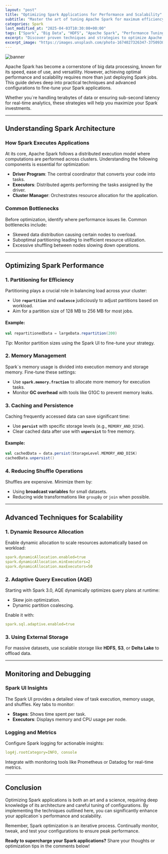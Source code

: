 ```yaml
---
layout: "post"
title: "Optimizing Spark Applications for Performance and Scalability"
subtitle: "Master the art of tuning Apache Spark for maximum efficiency and scalability"
categories: Spark
last_modified_at: "2025-04-03T10:30:00+00:00"
tags: ["Spark", "Big Data", "HDFS", "Apache Spark", "Performance Tuning", "Scalability"]
excerpt: "Discover proven techniques and strategies to optimize Apache Spark applications, improve performance, and ensure scalability for large-scale data processing."
excerpt_image: "https://images.unsplash.com/photo-1674027326347-37509301f286"
---
```

![banner](https://images.unsplash.com/photo-1674027326347-37509301f286)



Apache Spark has become a cornerstone of big data processing, known for its speed, ease of use, and versatility. However, achieving optimal performance and scalability requires more than just deploying Spark jobs. This guide delves deep into practical techniques and advanced configurations to fine-tune your Spark applications.

Whether you`re handling terabytes of data or ensuring sub-second latency for real-time analytics, these strategies will help you maximize your Spark investments.

---

## Understanding Spark Architecture

### How Spark Executes Applications

At its core, Apache Spark follows a distributed execution model where computations are performed across clusters. Understanding the following components is essential for optimization:

- **Driver Program**: The central coordinator that converts your code into tasks.
- **Executors**: Distributed agents performing the tasks assigned by the driver.
- **Cluster Manager**: Orchestrates resource allocation for the application.

### Common Bottlenecks

Before optimization, identify where performance issues lie. Common bottlenecks include:

- Skewed data distribution causing certain nodes to overload.
- Suboptimal partitioning leading to inefficient resource utilization.
- Excessive shuffling between nodes slowing down operations.

---

## Optimizing Spark Performance

### 1. **Partitioning for Efficiency**

Partitioning plays a crucial role in balancing load across your cluster:

- Use **`repartition`** and **`coalesce`** judiciously to adjust partitions based on workload.
- Aim for a partition size of 128 MB to 256 MB for most jobs.

#### Example:
```scala
val repartitionedData = largeData.repartition(200)
```

*Tip*: Monitor partition sizes using the Spark UI to fine-tune your strategy.

### 2. **Memory Management**

Spark`s memory usage is divided into execution memory and storage memory. Fine-tune these settings:

- Use **`spark.memory.fraction`** to allocate more memory for execution tasks.
- Monitor **GC overhead** with tools like G1GC to prevent memory leaks.

### 3. **Caching and Persistence**

Caching frequently accessed data can save significant time:

- Use **`persist`** with specific storage levels (e.g., `MEMORY_AND_DISK`).
- Clear cached data after use with **`unpersist`** to free memory.

#### Example:
```scala
val cachedData = data.persist(StorageLevel.MEMORY_AND_DISK)
cachedData.unpersist()
```

### 4. **Reducing Shuffle Operations**

Shuffles are expensive. Minimize them by:

- Using **broadcast variables** for small datasets.
- Reducing wide transformations like `groupBy` or `join` when possible.

---

## Advanced Techniques for Scalability

### 1. **Dynamic Resource Allocation**

Enable dynamic allocation to scale resources automatically based on workload:

```yaml
spark.dynamicAllocation.enabled=true
spark.dynamicAllocation.minExecutors=2
spark.dynamicAllocation.maxExecutors=50
```

### 2. **Adaptive Query Execution (AQE)**

Starting with Spark 3.0, AQE dynamically optimizes query plans at runtime:

- Skew join optimization.
- Dynamic partition coalescing.

Enable it with:
```yaml
spark.sql.adaptive.enabled=true
```

### 3. **Using External Storage**

For massive datasets, use scalable storage like **HDFS**, **S3**, or **Delta Lake** to offload data.

---

## Monitoring and Debugging

### Spark UI Insights

The Spark UI provides a detailed view of task execution, memory usage, and shuffles. Key tabs to monitor:

- **Stages**: Shows time spent per task.
- **Executors**: Displays memory and CPU usage per node.

### Logging and Metrics

Configure Spark logging for actionable insights:
```yaml
log4j.rootCategory=INFO, console
```

Integrate with monitoring tools like Prometheus or Datadog for real-time metrics.

---

## Conclusion

Optimizing Spark applications is both an art and a science, requiring deep knowledge of its architecture and careful tuning of configurations. By implementing the techniques outlined here, you can significantly enhance your application`s performance and scalability.

Remember, Spark optimization is an iterative process. Continually monitor, tweak, and test your configurations to ensure peak performance.

**Ready to supercharge your Spark applications?** Share your thoughts or optimization tips in the comments below!
